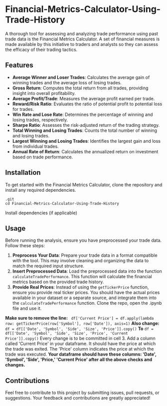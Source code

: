 # Financial-Metrics-Calculator-Using-Trade-History
A thorough tool for assessing and analyzing trade performance using past trade data is the Financial Metrics Calculator. 
A set of financial measures is made available by this initiative to traders and analysts so they can assess the efficacy of their trading tactics.

## Features
- **Average Winner and Loser Trades**: Calculates the average gain of winning trades and the average loss of losing trades.
- **Gross Return**: Computes the total return from all trades, providing insight into overall profitability.
- **Average Profit/Trade**: Measures the average profit earned per trade.
- **Reward/Risk Ratio**: Evaluates the ratio of potential profit to potential loss for trades.
- **Win Rate and Lose Rate**: Determines the percentage of winning and losing trades, respectively.
- **Sharpe Ratio**: Assesses the risk-adjusted return of the trading strategy.
- **Total Winning and Losing Trades**: Counts the total number of winning and losing trades.
- **Largest Winning and Losing Trades**: Identifies the largest gain and loss from individual trades.
- **Annual Rate of Return**: Calculates the annualized return on investment based on trade performance.

## Installation
To get started with the Financial Metrics Calculator, clone the repository and install any required dependencies.
```git clone https://github.com/trippynix/Financial-Metrics-Calculator-Using-Trade-History
.git
cd Financial-Metrics-Calculator-Using-Trade-History
```
Install dependencies (if applicable)

## Usage
Before running the analysis, ensure you have preprocessed your trade data.
Follow these steps:
1. **Preprocess Your Data**: Prepare your trade data in a format compatible with the tool. This may involve cleaning and organizing the data to match the required input structure.
2. **Insert Preprocessed Data**: Load the preprocessed data into the function `calculateTradePerformance`. This function will calculate the financial metrics based on the provided trade history.
3. **Provide Real Prices**: Instead of using the `getTickerPrice` function, ensure you provide real ticker prices. You should have the actual prices available in your dataset or a separate source, and integrate them into the `calculateTradePerformance` function.
Clone the repo, open the .ipynb file and use it.

**Make sure to remove the line:**
``` df['Current Price'] = df.apply(lambda row: getTickerPrice(row['Symbol'], row['Date']), axis=1)```
**Also change:**
```df = df[['Date', 'Symbol', 'Side', 'Size', 'Price']].copy()```
**To**
```df = df[['Date', 'Symbol', 'Side', 'Size', 'Price', 'Current Price']].copy()```
Every change is to be committed in cell 3.
Add a column called 'Current Price' in your dataframe. It should have the price at which the trade was exited.
The 'Price' column indicates the price at which the trade was executed.
**Your dataframe should have these columns: 'Date', 'Symbol', 'Side', 'Price,' 'Current Price' after all the above checks and changes.**


## Contributions
Feel free to contribute to this project by submitting issues, pull requests, or suggestions. Your feedback and contributions are greatly appreciated!
